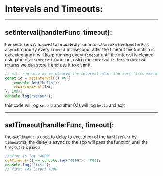 <!-- @format -->

# Intervals and Timeouts:

---

## setInterval(handlerFunc, timeout):

the `setInterval` is used to repeatedly run a function aka the `handlerFunc` asynchronously every `timeout` millisecond, after the timeout the function is executed and it will keep running every `timeout` until the interval is cleared using the `clearInterval` function, using the `intervalId` the `setInterval` returns we can store it and use it to clear it.

```javascript
// will run once as we cleared the interval after the very first execution
const id = setInterval(() => {
	console.log("hello");
	clearInterval(id);
}, 100);
console.log("second");
```

this code will log `second` and after 0.1s will log `hello` and exit

---

## setTimeout(handlerFunc, timeout):

the `setTimeout` is used to delay to execution of the `handlerFunc` by `timeout`ms, the delay is async so the app will pass the function until the timeout is passed

```js
//after 4s log "4000"
setTimeout(() => console.log("4000"), 4000);
console.log("first");
// first (4s later) 4000
```
